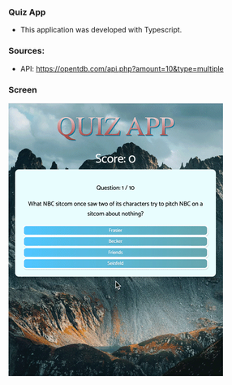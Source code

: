 ### Quiz App

- This application was developed with Typescript.

### Sources:

- API: https://opentdb.com/api.php?amount=10&type=multiple

### Screen

![](screen.gif)
